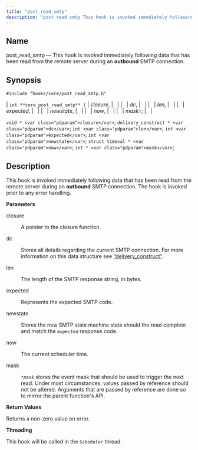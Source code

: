```yaml
---
title: "post_read_smtp"
description: "post read smtp This hook is invoked immediately following data that has been read from the remote server during an outbound SMTP connection int core post read smtp closure dc len expected newstate now mask void closure delivery construct dc int len int expected int newstate struct timeval now int..."
---
```


<a name="hooks.core.post_read_smtp"></a> 
## Name

post_read_smtp — This hook is invoked immediately following data that has been read from the remote server during an **outbound** SMTP connection.

## Synopsis

`#include "hooks/core/post_read_smtp.h"`

| `int **core_post_read_smtp** (` | <var class="pdparam">closure</var>, |   |
|   | <var class="pdparam">dc</var>, |   |
|   | <var class="pdparam">len</var>, |   |
|   | <var class="pdparam">expected</var>, |   |
|   | <var class="pdparam">newstate</var>, |   |
|   | <var class="pdparam">now</var>, |   |
|   | <var class="pdparam">mask</var>`)`; |   |

`void * <var class="pdparam">closure</var>`;
`delivery_construct * <var class="pdparam">dc</var>`;
`int <var class="pdparam">len</var>`;
`int <var class="pdparam">expected</var>`;
`int <var class="pdparam">newstate</var>`;
`struct timeval * <var class="pdparam">now</var>`;
`int * <var class="pdparam">mask</var>`;<a name="idp31291520"></a> 
## Description

This hook is invoked immediately following data that has been read from the remote server during an **outbound** SMTP connection. The hook is invoked prior to any error handling.

**<a name="idp31293584"></a> Parameters**

<dl class="variablelist">

<dt>closure</dt>

<dd>

A pointer to the closure function.

</dd>

<dt>dc</dt>

<dd>

Stores all details regarding the current SMTP connection. For more information on this data structure see [“delivery_construct”](/momentum/3/3-api/structs-delivery-construct).

</dd>

<dt>len</dt>

<dd>

The length of the SMTP response string, in bytes.

</dd>

<dt>expected</dt>

<dd>

Represents the expected SMTP code.

</dd>

<dt>newstate</dt>

<dd>

Stores the new SMTP state machine state should the read complete and match the *`expected`* response code.

</dd>

<dt>now</dt>

<dd>

The current scheduler time.

</dd>

<dt>mask</dt>

<dd>

*`*mask`* stores the event mask that should be used to trigger the next read. Under most circumstances, values passed by reference should not be altered. Arguments that are passed by reference are done so to mirror the parent function's API.

</dd>

</dl>

**<a name="idp31309152"></a> Return Values**

Returns a non-zero value on error.

**<a name="idp31310016"></a> Threading**

This hook will be called in the `Scheduler` thread.
